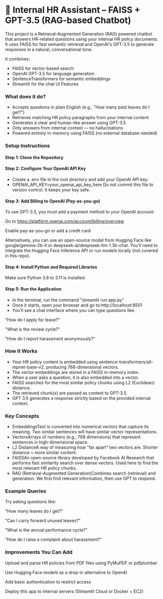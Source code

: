 # 🤖 Internal HR Assistant – FAISS + GPT-3.5 (RAG-based Chatbot)

This project is a Retrieval-Augmented Generation (RAG) powered chatbot that answers HR-related questions using your internal HR policy documents. It uses FAISS for fast semantic retrieval and OpenAI's GPT-3.5 to generate responses in a natural, conversational tone.

It combines:

- FAISS for vector-based search
- OpenAI GPT-3.5 for language generation
- SentenceTransformers for semantic embeddings
- Streamlit for the chat UI Features

### What does it do?

- Accepts questions in plain English (e.g., "How many paid leaves do I get?")
- Retrieves matching HR policy paragraphs from your internal content
- Generates a clear and human-like answer using GPT-3.5
- Only answers from internal context — no hallucinations
- Powered entirely in-memory using FAISS (no external database needed)

### Setup Instructions

#### Step 1: Clone the Repository
    
#### Step 2: Configure Your OpenAI API Key

- Create a .env file in the root directory and add your OpenAI API key:
- OPENAI_API_KEY=your_openai_api_key_here
Do not commit this file to version control. It keeps your key safe.

#### Step 3: Add Billing to OpenAI (Pay-as-you-go)

To use GPT-3.5, you must add a payment method to your OpenAI account:

Go to https://platform.openai.com/account/billing/overview

Enable pay-as-you-go or add a credit card

Alternatively, you can use an open-source model from Hugging Face like google/gemma-2b-it or deepseek-ai/deepseek-llm-1.3b-chat. You'll need to integrate the Hugging Face Inference API or run models locally (not covered in this repo).

#### Step 4: Install Python and Required Libraries

Make sure Python 3.8 to 3.11 is installed.

#### Step 5: Run the Application
- In the terminal, run the command "streamlit run app.py"
- Once it starts, open your browser and go to:http://localhost:8501
- You’ll see a chat interface where you can type questions like:

"How do I apply for leave?"

"What is the review cycle?"

"How do I report harassment anonymously?"

### How It Works

- Your HR policy content is embedded using sentence-transformers/all-mpnet-base-v2, producing 768-dimensional vectors.
- The vector embeddings are stored in a FAISS in-memory index.
- When a user asks a question, it is also embedded into a vector.
- FAISS searches for the most similar policy chunks using L2 (Euclidean) distance.
- The retrieved chunk(s) are passed as context to GPT-3.5.
- GPT 3.5 generates a response strictly based on the provided internal context.

### Key Concepts

- EmbeddingsText is converted into numerical vectors that capture its meaning. Two similar sentences will have similar vector representations.
- VectorsArrays of numbers (e.g., 768 dimensions) that represent sentences in high-dimensional space.
- L2 DistanceA way of measuring how "far apart" two vectors are. Shorter distance = more similar content.
- FAISSAn open-source library developed by Facebook AI Research that performs fast similarity search over dense vectors. Used here to find the most relevant HR policy chunks.
- RAG (Retrieval-Augmented Generation)Combines search (retrieval) and generation. We first find relevant information, then use GPT to respond.

### Example Queries

Try asking questions like:

"How many leaves do I get?"

"Can I carry forward unused leaves?"

"What is the annual performance cycle?"

"How do I raise a complaint about harassment?"

### Improvements You Can Add

Upload and parse HR policies from PDF files using PyMuPDF or pdfplumber

Use Hugging Face models as a drop-in alternative to OpenAI

Add basic authentication to restrict access

Deploy this app to internal servers (Streamlit Cloud or Docker + EC2)
